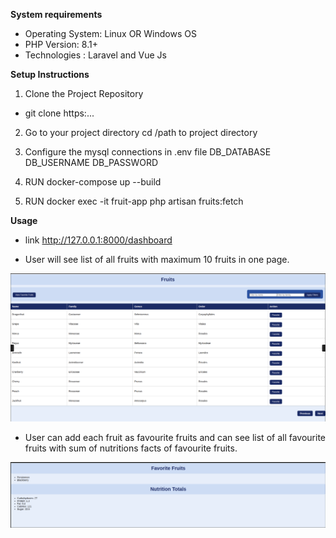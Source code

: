 **System requirements**

- Operating System:  Linux OR Windows OS
- PHP Version: 8.1+
- Technologies : Laravel and Vue Js

**Setup Instructions**

1. Clone the Project Repository
- git clone https:...

2. Go to your project directory
   cd /path to project directory

3. Configure the mysql connections in .env file
   DB_DATABASE
   DB_USERNAME
   DB_PASSWORD

4. RUN docker-compose up --build

5. RUN docker exec -it fruit-app php artisan fruits:fetch

**Usage**

- link http://127.0.0.1:8000/dashboard

- User will see list of all fruits with maximum 10 fruits in one page.

![List Image](image.png)

- User can add each fruit as favourite fruits and can see list of all favourite fruits with sum of nutritions facts of favourite fruits.
  
![favourite fruits](image-1.png)